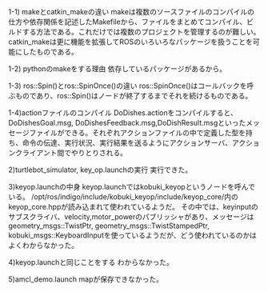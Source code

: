 1-1) makeとcatkin_makeの違い
makeは複数のソースファイルのコンパイルの仕方や依存関係を記述したMakefileから、ファイルをまとめてコンパイル、ビルドする方法である。これだけでは複数のプロジェクトを管理するのが難しい。catkin_makeは更に機能を拡張してROSのいろいろなパッケージを扱うことを可能にしたものである。

1-2) pythonのmakeをする理由
依存しているパッケージがあるから。

1-3) ros::Spin()とros::SpinOnce()の違い
ros::SpinOnce()はコールバックを呼ぶものであり、ros::Spin()はノードが終了するまでそれを続けるものである。

1-4)actionファイルのコンパイル
DoDishes.actionをコンパイルすると、DoDishesGoal.msg, DoDishesFeedback.msg,DoDishResult.msgといったメッセージファイルができる。それぞれアクションファイルの中で定義した型を持ち、命令の伝達、実行状況、実行結果を送るようにアクションサーバ、アクションクライアント間でやりとりされる。

2)turtlebot_simulator, key_op.launchの実行
実行できた。

3)keyop.launchの中身
keyop.launchではkobuki_keyopというノードを呼んでいる。
/opt/ros/indigo/include/kobuki_keyop/include/keyop_core/内のkeyop_core.hppが読み込まれて使われているようだ。
その中では、keyinputのサブスクライバ、velocity,motor_powerのパブリッシャがあり、メッセージはgeometry_msgs::TwistPtr, geometry_msgs::TwistStampedPtr, kobuki_msgs::KeyboardInputを使っているようだが、どう使われているのかはよくわからなかった。

4)keyop.launchと同じことをする
わからなかった。

5)amcl_demo.launch
mapが保存できなかった。